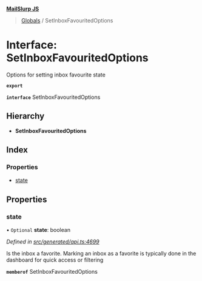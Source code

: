**[MailSlurp JS](../README.md)**

> [Globals](../README.md) / SetInboxFavouritedOptions

# Interface: SetInboxFavouritedOptions

Options for setting inbox favourite state

**`export`** 

**`interface`** SetInboxFavouritedOptions

## Hierarchy

* **SetInboxFavouritedOptions**

## Index

### Properties

* [state](setinboxfavouritedoptions.md#state)

## Properties

### state

• `Optional` **state**: boolean

*Defined in [src/generated/api.ts:4699](https://github.com/mailslurp/mailslurp-client/blob/b27590b/src/generated/api.ts#L4699)*

Is the inbox a favorite. Marking an inbox as a favorite is typically done in the dashboard for quick access or filtering

**`memberof`** SetInboxFavouritedOptions
